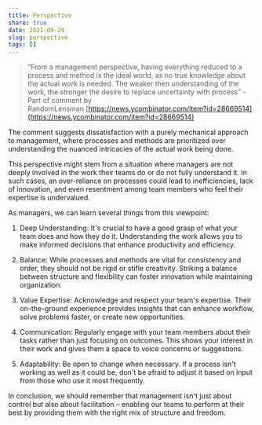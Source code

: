 ```yaml
---
title: Perspective
share: true
date: 2021-09-29
slug: perspective
tags: []
---
```


> “From a management perspective, having everything reduced to a process and method is the ideal world, as no true knowledge about the actual work is needed. The weaker then understanding of the work, the stronger the desire to replace uncertainty with process”  - Part of comment by RandomLensman [https://news.ycombinator.com/item?id=28669514](https://news.ycombinator.com/item?id=28669514)

The comment suggests dissatisfaction with a purely mechanical approach to management, where processes and methods are prioritized over understanding the nuanced intricacies of the actual work being done. 

This perspective might stem from a situation where managers are not deeply involved in the work their teams do or do not fully understand it. In such cases, an over-reliance on processes could lead to inefficiencies, lack of innovation, and even resentment among team members who feel their expertise is undervalued.

As managers, we can learn several things from this viewpoint:

1. Deep Understanding: It's crucial to have a good grasp of what your team does and how they do it. Understanding the work allows you to make informed decisions that enhance productivity and efficiency.

2. Balance: While processes and methods are vital for consistency and order, they should not be rigid or stifle creativity. Striking a balance between structure and flexibility can foster innovation while maintaining organization.

3. Value Expertise: Acknowledge and respect your team's expertise. Their on-the-ground experience provides insights that can enhance workflow, solve problems faster, or create new opportunities.

4. Communication: Regularly engage with your team members about their tasks rather than just focusing on outcomes. This shows your interest in their work and gives them a space to voice concerns or suggestions.

5. Adaptability: Be open to change when necessary. If a process isn't working as well as it could be, don't be afraid to adjust it based on input from those who use it most frequently.

In conclusion, we should remember that management isn't just about control but also about facilitation – enabling our teams to perform at their best by providing them with the right mix of structure and freedom.
